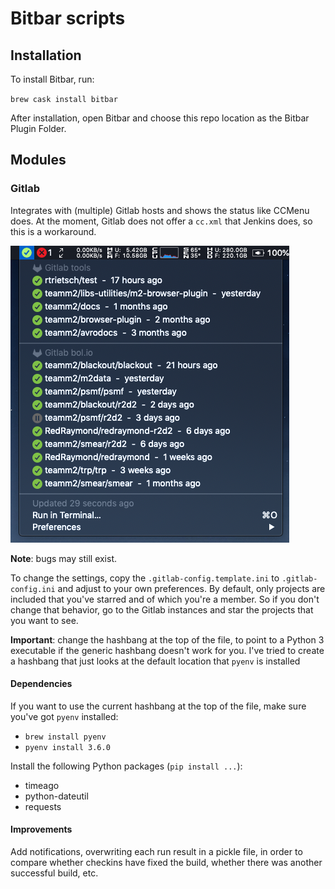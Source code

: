# Bitbar scripts

## Installation
To install Bitbar, run:

`brew cask install bitbar`

After installation, open Bitbar and choose this repo location as the Bitbar Plugin Folder.

## Modules

### Gitlab
Integrates with (multiple) Gitlab hosts and shows the status like CCMenu does. At the moment, Gitlab does not offer a `cc.xml` that Jenkins does, so this is a workaround.

![](.assets/gitlab.png)

**Note**: bugs may still exist.

To change the settings, copy the `.gitlab-config.template.ini` to `.gitlab-config.ini` and adjust to your own preferences. By default, only projects are included that you've starred and of which you're a member. So if you don't change that behavior, go to the Gitlab instances and star the projects that you want to see.

**Important**: change the hashbang at the top of the file, to point to a Python 3 executable if the generic hashbang doesn't work for you. I've tried to create a hashbang that just looks at the default location that `pyenv` is installed

#### Dependencies

If you want to use the current hashbang at the top of the file, make sure you've got `pyenv` installed:

- `brew install pyenv`
- `pyenv install 3.6.0`

Install the following Python packages (`pip install ...`):
- timeago
- python-dateutil
- requests

#### Improvements

Add notifications, overwriting each run result in a pickle file, in order to compare whether checkins have fixed the build, whether there was another successful build, etc.